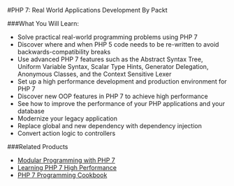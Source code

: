 #PHP 7: Real World Applications Development
By Packt


###What You Will Learn:

* Solve practical real-world programming problems using PHP 7
* Discover where and when PHP 5 code needs to be re-written to avoid backwards-compatibility breaks
* Use advanced PHP 7 features such as the Abstract Syntax Tree, Uniform Variable Syntax, Scalar Type Hints, Generator Delegation,
  Anonymous Classes, and the Context Sensitive Lexer
* Set up a high performance development and production environment for PHP 7
* Discover new OOP features in PHP 7 to achieve high performance
* See how to improve the performance of your PHP applications and your database
* Modernize your legacy application
* Replace global and new dependency  with dependency injection
* Convert action logic to controllers


###Related Products
* [Modular Programming with PHP 7](https://www.packtpub.com/application-development/modular-programming-php-7?utm_source=github&utm_medium=repository&utm_campaign=9781786462954)
* [Learning PHP 7 High Performance](https://www.packtpub.com/application-development/learning-php-7-high-performance?utm_source=github&utm_medium=repository&utm_campaign=9781785882265)
* [PHP 7 Programming Cookbook](https://www.packtpub.com/application-development/php-7-programming-cookbook?utm_source=github&utm_medium=repository&utm_campaign=9781785883446)
